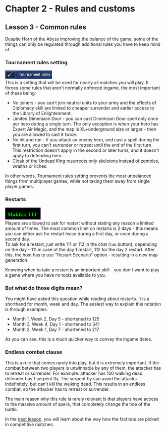 # Chapter 2 - Rules and customs
## Lesson 3 - Common rules
Despite Horn of the Abyss improving the balance of the game, some of the things can only be regulated through additional rules you have to keep mind of.

### Tournament rules setting
![Tournament rules setting](img/tournament_rules.png)  
This is a setting that will be used for nearly all matches you will play. It forces some rules that aren't normally enforced ingame, the most important of these being:
* No joiners - you can't join neutral units to your army and the effects of Diplomacy skill are limited to cheaper surrender and earlier access to the Library of Enlightenment.
* Limited Dimension Door - you can cast Dimension Door spell only once per hero during a single turn. The only exception is when your hero has Expert Air Magic, and the map is XL+underground size or larger - then you are allowed to cast it twice.
* No hit and run - if you attack an enemy hero, and cast a spell during the first turn, you can't surrender or retreat until the end of the first turn. This restriction doesn't apply in the second or later turns, and it doesn't apply to defending hero.
* Cloak of the Undead King resurrects only skeletons instead of zombies, wraiths or liches.

In other words, Tournament rules setting prevents the most unbalanced things from multiplayer games, while not taking them away from single player games.

### Restarts
![111 restart](img/111.png)  
Players are allowed to ask for restart without stating any reason a limited amount of times. The most common limit on restarts is 2 days - this means you can either ask for restart twice during a first day, or once during a second day.  
To ask for a restart, just write 111 or 112 in the chat (`tab` button), depending on the day - 111 in case of the day 1 restart, 112 for the day 2 restart. After this, the host has to use "Restart Scenario" option - resulting in a new map generation.

Knowing when to take a restart is an important skill - you don't want to play a game where you have no tools available to you.

### But what do those digits mean?
You might have asked this question while reading about restarts. It is a shorthand for month, week and day. The easiest way to explain this notation is through examples:
* Month 1, Week 2, Day 5 - shortened to 125
* Month 3, Week 4, Day 1 - shortened to 341
* Month 2, Week 1, Day 7 - shortened to 217

As you can see, this is a much quicker way to convey the ingame dates.

### Endless combat clause
This is a rule that comes rarely into play, but it is extremely important. If the combat between two players is unwinnable by any of them, the attacker has to retreat or surrender. For example: attacker has 100 walking dead, defender has 1 serpent fly. The serpent fly can avoid the attacks indefinitely, but can't kill the walking dead. This results in an endless combat, so the attacker has to retreat or surrender.

The main reason why this rule is rarely relevant is that players have access to the massive amount of spells, that completely change the tide of the battle.

In the [next lesson](lesson004.md), you will learn about the way how the factions are picked in competitive matches.
